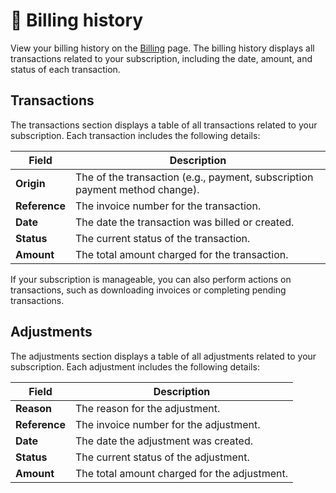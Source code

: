 # 📅 Billing history

View your billing history on the <a href="/app/premium/billing" target="_blank">Billing</a> page. The billing history displays all transactions related to your subscription, including the date, amount, and status of each transaction.

## Transactions

The transactions section displays a table of all transactions related to your subscription. Each transaction includes the following details:

| **Field** | **Description** |
|-----------|-----------------|
| **Origin** | The   of the transaction (e.g., payment, subscription payment method change). |
| **Reference** | The invoice number for the transaction. |
| **Date** | The date the transaction was billed or created. |
| **Status** | The current status of the transaction. |
| **Amount** | The total amount charged for the transaction. |

If your subscription is manageable, you can also perform actions on transactions, such as downloading invoices or completing pending transactions.

## Adjustments

The adjustments section displays a table of all adjustments related to your subscription. Each adjustment includes the following details:

| **Field** | **Description** |
|-----------|-----------------|
| **Reason** | The reason for the adjustment. |
| **Reference** | The invoice number for the adjustment. |
| **Date** | The date the adjustment was created. |
| **Status** | The current status of the adjustment. |
| **Amount** | The total amount charged for the adjustment. |
